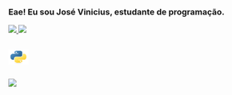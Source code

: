 ### Eae! Eu sou José Vinicius, estudante de programação.


<div align="left">
  <a href="https://github.com/joseviniciuss">
  <img height="180em" src="https://github-readme-stats.vercel.app/api?username=joseviniciuss&show_icons=True&theme=dark&include_all_commits=true&count_private=true" style="max-width: 100%;"/>
  <img height="180em" src="https://github-readme-stats.vercel.app/api/top-langs/?username=joseviniciuss&layout=compact&langs_count=7&theme=dark" style="max-width: 100%;"/>
</div>

##

</div>
  <img align="center" alt="Rafa-Python" height="30" width="40" src="https://raw.githubusercontent.com/devicons/devicon/master/icons/python/python-original.svg">
</div>

##

</div>
  <a href="https://www.linkedin.com/in/josesillvv" target="_blank"><img src="https://img.shields.io/badge/-LinkedIn-%230077B5?style=for-the-badge&logo=linkedin&logoColor=white" target="_blank"></a> 
</div>

